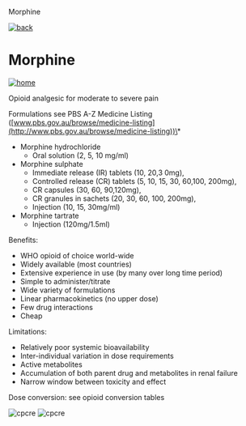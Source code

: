  Morphine         

[![back](images/backarrow.png)](Content_Hub_Individual_Opioids.html)

Morphine
========

[![home](images/homebtn.png)](main_menu.html)

Opioid analgesic for moderate to severe pain

Formulations see PBS A-Z Medicine Listing ([www.pbs.gov.au/browse/medicine-listing](http://www.pbs.gov.au/browse/medicine-listing))\*

*   Morphine hydrochloride
    *   Oral solution (2, 5, 10 mg/ml)
*   Morphine sulphate
    *   Immediate release (IR) tablets (10, 20,3 0mg),
    *   Controlled release (CR) tablets (5, 10, 15, 30, 60,100, 200mg),
    *   CR capsules (30, 60, 90,120mg),
    *   CR granules in sachets (20, 30, 60, 100, 200mg),
    *   Injection (10, 15, 30mg/ml)
*   Morphine tartrate
    *   Injection (120mg/1.5ml)

Benefits:

*   WHO opioid of choice world-wide
*   Widely available (most countries)
*   Extensive experience in use (by many over long time period)
*   Simple to administer/titrate
*   Wide variety of formulations
*   Linear pharmacokinetics (no upper dose)
*   Few drug interactions
*   Cheap

Limitations:

*   Relatively poor systemic bioavailability
*   Inter-individual variation in dose requirements
*   Active metabolites
*   Accumulation of both parent drug and metabolites in renal failure
*   Narrow window between toxicity and effect

Dose conversion: see opioid conversion tables

![cpcre](images/banner-long-footer-whitetext.png) ![cpcre](images/acrrm.png)